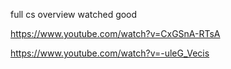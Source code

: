 


full cs overview watched good

https://www.youtube.com/watch?v=CxGSnA-RTsA

https://www.youtube.com/watch?v=-uleG_Vecis





